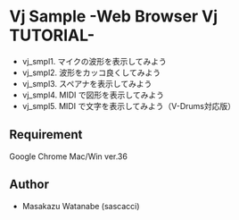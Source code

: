 # Vj Sample -Web Browser Vj TUTORIAL- 

  - vj_smpl1. マイクの波形を表示してみよう
  - vj_smpl2. 波形をカッコ良くしてみよう
  - vj_smpl3. スペアナを表示してみよう
  - vj_smpl4. MIDI で図形を表示してみよう
  - vj_smpl5. MIDI で文字を表示してみよう（V-Drums対応版）

## Requirement

  Google Chrome Mac/Win ver.36

## Author

  - Masakazu Watanabe (sascacci)